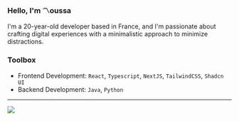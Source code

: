 ### Hello, I'm 〽️oussa
I'm a 20-year-old developer based in France, and I'm passionate about crafting digital
experiences with a minimalistic approach to minimize distractions.

### Toolbox
- Frontend Development: `React`, `Typescript`, `NextJS`, `TailwindCSS`, `Shadcn UI`
- Backend Development: `Java`, `Python`

---
[![](https://visitcount.itsvg.in/api?id=mrinspection&icon=8&color=12)](https://visitcount.itsvg.in)

